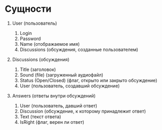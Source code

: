 # Сущности

1. User (пользователь)
   1. Login
   2. Password
   3. Name (отображаемое имя)
   4. Discussions (обсуждения, созданные пользователем)

2. Discussions (обсуждения)
   1. Title (заголовок)
   2. Sound (file) (загруженный аудиофайл)
   3. Status (Open/Closed) (флаг, открыто или закрыто обсуждение)
   4. User (пользователь, создавший обсуждение)

3. Answers (ответы внутри обсуждений)
   1. User (пользователь, давший ответ)
   2. Discussion (обсуждение, к которому принадлежит ответ)
   3. Text (текст ответа)
   4. IsRight (флаг, верен ли ответ)